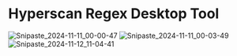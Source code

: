 # Hyperscan Regex Desktop Tool
![Snipaste_2024-11-11_00-00-47](https://github.com/user-attachments/assets/9f61a3c1-c9b0-44c3-88e4-588a4a5d42e0)
![Snipaste_2024-11-11_00-03-49](https://github.com/user-attachments/assets/a844df73-3842-4262-90e0-a53e450b8400)
![Snipaste_2024-11-12_11-04-41](https://github.com/user-attachments/assets/29291a42-bef7-4b14-93e1-f003171ff3c3)
